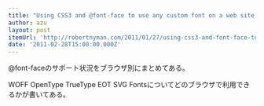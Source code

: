 ```yaml
---
title: "Using CSS3 and @font-face to use any custom font on a web site - Robert's talk"
author: azu
layout: post
itemUrl: 'http://robertnyman.com/2011/01/27/using-css3-and-font-face-to-use-any-custom-font-on-a-web-site/'
date: '2011-02-28T15:00:00.000Z'
---
```

@font-faceのサポート状況をブラウザ別にまとめてある。

WOFF OpenType TrueType EOT SVG Fontsについてどのブラウザで利用できるかが書いてある。
